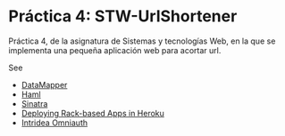 Práctica 4: 
STW-UrlShortener
================

Práctica 4,  de la asignatura de Sistemas y tecnologías Web, en la que se implementa una pequeña aplicación web para acortar url.


See

* [DataMapper](http://datamapper.org/getting-started.html)
* [Haml](http://haml.info/)
* [Sinatra](http://www.sinatrarb.com/)
* [Deploying Rack-based Apps in Heroku](https://devcenter.heroku.com/articles/rack)
* [Intridea Omniauth](https://github.com/intridea/omniauth)


